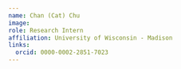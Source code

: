 ```yaml
---
name: Chan (Cat) Chu
image: 
role: Research Intern
affiliation: University of Wisconsin - Madison
links:
  orcid: 0000-0002-2851-7023
--- 
```


